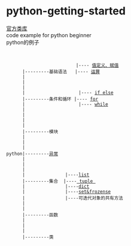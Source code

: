 # python-getting-started
<a target="_blank" href="https://docs.python.org/2.7/library/index.html">官方类库</a><br />
code example for python beginner <br />
python的例子 <br />
<pre><code>
                           
                          |---- <a target="_blank"  href="https://github.com/linjianzao/python-getting-started/blob/master/%E5%80%BC%E5%AE%9A%E4%B9%89%E3%80%81%E8%B5%8B%E5%80%BC.md">值定义、赋值</a>
      |---------基础语法   |---- <a target="_blank"  href="https://github.com/linjianzao/python-getting-started/blob/master/%E8%BF%90%E7%AE%97.md">运算</a>
      |                    
      |
      |                    
      |                    |---- <a target="_blank"  href="https://github.com/linjianzao/python-getting-started/blob/master/ifelse.md">if else</a> 
      |---------条件和循环 |---- <a target="_blank"  href="https://github.com/linjianzao/python-getting-started/blob/master/for.md">for</a> 
      |                    |---- <a target="_blank"  href="https://github.com/linjianzao/python-getting-started/blob/master/while.md">while</a>
      |                    
      |
      |
      |
      |---------模块
      |
      |
      |
python|---------<a href="https://github.com/linjianzao/python-getting-started/blob/master/%E5%BC%82%E5%B8%B8.md">异常</a>
      |
      |
      |
      |               |----<a target="_blank" href="https://github.com/linjianzao/python-getting-started/blob/master/list.md">list</a>
      |---------集合  |----<a target="_blank" href="https://github.com/linjianzao/python-getting-started/blob/master/tuple.md"> tuple </a>
      |               |----<a target="_blank"  href="https://github.com/linjianzao/python-getting-started/blob/master/dict.md">dict</a>
      |               |----<a target="_blank"  href="https://github.com/linjianzao/python-getting-started/blob/master/set%26frozenset">set&frozense</a>
      |               |----可迭代对象的共有方法
      |
      |
      |---------函数
      |
      |
      |
      |---------类
      
      
      
      
      
</code></pre>

